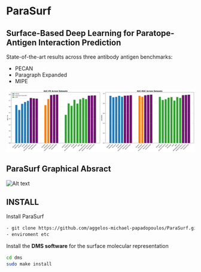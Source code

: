 # **ParaSurf**
## **Surface-Based Deep Learning for Paratope-Antigen Interaction Prediction**

State-of-the-art results across three antibody antigen benchmarks:
* PECAN 
* Paragraph Expanded
* MIPE

![Alt text](images/results.png)


## **ParaSurf Graphical Absract**
![Alt text](images/graphical_abstract.jpg)


## INSTALL
Install ParaSurf
```bash
- git clone https://github.com/aggelos-michael-papadopoulos/ParaSurf.git 
- enviroment etc
```

Install the **DMS software** for the surface molecular representation
```bash
cd dms
sudo make install
```




